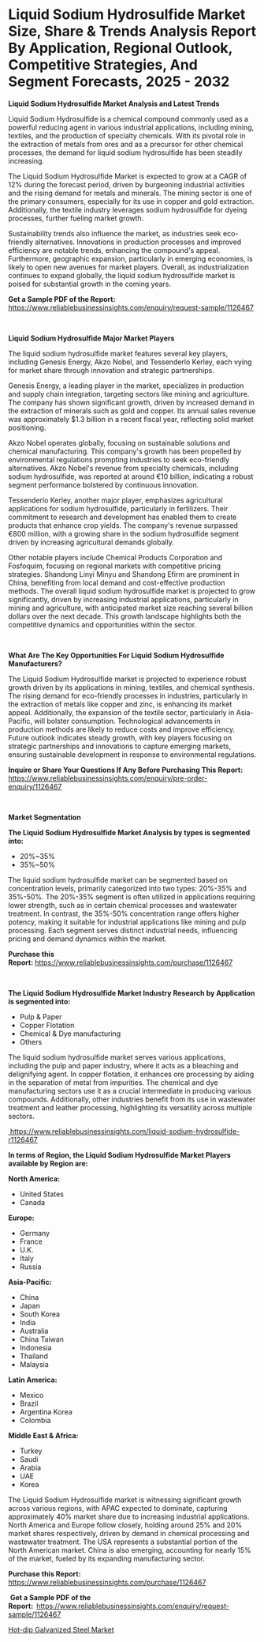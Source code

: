 <p><h1>Liquid Sodium Hydrosulfide Market Size, Share & Trends Analysis Report By Application, Regional Outlook, Competitive Strategies, And Segment Forecasts, 2025 - 2032</h1></p><p><strong>Liquid Sodium Hydrosulfide Market Analysis and Latest Trends</strong></p>
<p><p>Liquid Sodium Hydrosulfide is a chemical compound commonly used as a powerful reducing agent in various industrial applications, including mining, textiles, and the production of specialty chemicals. With its pivotal role in the extraction of metals from ores and as a precursor for other chemical processes, the demand for liquid sodium hydrosulfide has been steadily increasing.</p><p>The Liquid Sodium Hydrosulfide Market is expected to grow at a CAGR of 12% during the forecast period, driven by burgeoning industrial activities and the rising demand for metals and minerals. The mining sector is one of the primary consumers, especially for its use in copper and gold extraction. Additionally, the textile industry leverages sodium hydrosulfide for dyeing processes, further fueling market growth.</p><p>Sustainability trends also influence the market, as industries seek eco-friendly alternatives. Innovations in production processes and improved efficiency are notable trends, enhancing the compound's appeal. Furthermore, geographic expansion, particularly in emerging economies, is likely to open new avenues for market players. Overall, as industrialization continues to expand globally, the liquid sodium hydrosulfide market is poised for substantial growth in the coming years.</p></p>
<p><strong>Get a Sample PDF of the Report:&nbsp;</strong> <a href="https://www.reliablebusinessinsights.com/enquiry/request-sample/1126467?utm_campaign=2142&utm_medium=2&utm_source=Github&utm_content=ia&utm_term=01022025&utm_id=liquid-sodium-hydrosulfide">https://www.reliablebusinessinsights.com/enquiry/request-sample/1126467</a></p>
<p>&nbsp;</p>
<p><strong>Liquid Sodium Hydrosulfide Major Market Players</strong></p>
<p><p>The liquid sodium hydrosulfide market features several key players, including Genesis Energy, Akzo Nobel, and Tessenderlo Kerley, each vying for market share through innovation and strategic partnerships.</p><p>Genesis Energy, a leading player in the market, specializes in production and supply chain integration, targeting sectors like mining and agriculture. The company has shown significant growth, driven by increased demand in the extraction of minerals such as gold and copper. Its annual sales revenue was approximately $1.3 billion in a recent fiscal year, reflecting solid market positioning.</p><p>Akzo Nobel operates globally, focusing on sustainable solutions and chemical manufacturing. This company's growth has been propelled by environmental regulations prompting industries to seek eco-friendly alternatives. Akzo Nobel's revenue from specialty chemicals, including sodium hydrosulfide, was reported at around €10 billion, indicating a robust segment performance bolstered by continuous innovation.</p><p>Tessenderlo Kerley, another major player, emphasizes agricultural applications for sodium hydrosulfide, particularly in fertilizers. Their commitment to research and development has enabled them to create products that enhance crop yields. The company's revenue surpassed €800 million, with a growing share in the sodium hydrosulfide segment driven by increasing agricultural demands globally.</p><p>Other notable players include Chemical Products Corporation and Fosfoquim, focusing on regional markets with competitive pricing strategies. Shandong Linyi Minyu and Shandong Efirm are prominent in China, benefiting from local demand and cost-effective production methods. The overall liquid sodium hydrosulfide market is projected to grow significantly, driven by increasing industrial applications, particularly in mining and agriculture, with anticipated market size reaching several billion dollars over the next decade. This growth landscape highlights both the competitive dynamics and opportunities within the sector.</p></p>
<p>&nbsp;</p>
<p><strong>What Are The Key Opportunities For Liquid Sodium Hydrosulfide Manufacturers?</strong></p>
<p><p>The Liquid Sodium Hydrosulfide market is projected to experience robust growth driven by its applications in mining, textiles, and chemical synthesis. The rising demand for eco-friendly processes in industries, particularly in the extraction of metals like copper and zinc, is enhancing its market appeal. Additionally, the expansion of the textile sector, particularly in Asia-Pacific, will bolster consumption. Technological advancements in production methods are likely to reduce costs and improve efficiency. Future outlook indicates steady growth, with key players focusing on strategic partnerships and innovations to capture emerging markets, ensuring sustainable development in response to environmental regulations.</p></p>
<p><strong>Inquire or Share Your Questions If Any Before Purchasing This Report:</strong> <a href="https://www.reliablebusinessinsights.com/enquiry/pre-order-enquiry/1126467?utm_campaign=2142&utm_medium=2&utm_source=Github&utm_content=ia&utm_term=01022025&utm_id=liquid-sodium-hydrosulfide">https://www.reliablebusinessinsights.com/enquiry/pre-order-enquiry/1126467</a></p>
<p>&nbsp;</p>
<p><strong>Market Segmentation</strong></p>
<p><strong>The Liquid Sodium Hydrosulfide Market Analysis by types is segmented into:</strong></p>
<p><ul><li>20%~35%</li><li>35%~50%</li></ul></p>
<p><p>The liquid sodium hydrosulfide market can be segmented based on concentration levels, primarily categorized into two types: 20%-35% and 35%-50%. The 20%-35% segment is often utilized in applications requiring lower strength, such as in certain chemical processes and wastewater treatment. In contrast, the 35%-50% concentration range offers higher potency, making it suitable for industrial applications like mining and pulp processing. Each segment serves distinct industrial needs, influencing pricing and demand dynamics within the market.</p></p>
<p><strong>Purchase this Report:&nbsp;</strong><a href="https://www.reliablebusinessinsights.com/purchase/1126467?utm_campaign=2142&utm_medium=2&utm_source=Github&utm_content=ia&utm_term=01022025&utm_id=liquid-sodium-hydrosulfide">https://www.reliablebusinessinsights.com/purchase/1126467</a></p>
<p>&nbsp;</p>
<p><strong>The Liquid Sodium Hydrosulfide Market Industry Research by Application is segmented into:</strong></p>
<p><ul><li>Pulp & Paper</li><li>Copper Flotation</li><li>Chemical & Dye manufacturing</li><li>Others</li></ul></p>
<p><p>The liquid sodium hydrosulfide market serves various applications, including the pulp and paper industry, where it acts as a bleaching and delignifying agent. In copper flotation, it enhances ore processing by aiding in the separation of metal from impurities. The chemical and dye manufacturing sectors use it as a crucial intermediate in producing various compounds. Additionally, other industries benefit from its use in wastewater treatment and leather processing, highlighting its versatility across multiple sectors.</p></p>
<p><a href="https://www.reliablebusinessinsights.com/liquid-sodium-hydrosulfide-r1126467?utm_campaign=2142&utm_medium=2&utm_source=Github&utm_content=ia&utm_term=01022025&utm_id=liquid-sodium-hydrosulfide">&nbsp;https://www.reliablebusinessinsights.com/liquid-sodium-hydrosulfide-r1126467</a></p>
<p><strong>In terms of Region, the Liquid Sodium Hydrosulfide Market Players available by Region are:</strong></p>
<p>
    <p> <strong> North America: </strong>
        <ul>
            <li>United States</li>
            <li>Canada</li>
        </ul>
        </p> 
    <p> <strong> Europe: </strong>
        <ul>
            <li>Germany</li>
            <li>France</li>
            <li>U.K.</li>
            <li>Italy</li>
            <li>Russia</li>
        </ul>
        </p> 
    <p> <strong> Asia-Pacific: </strong>
        <ul>
            <li>China</li>
            <li>Japan</li>
            <li>South Korea</li>
            <li>India</li>
            <li>Australia</li>
            <li>China Taiwan</li>
            <li>Indonesia</li>
            <li>Thailand</li>
            <li>Malaysia</li>
        </ul>
        </p> 
    <p> <strong> Latin America: </strong>
        <ul>
            <li>Mexico</li>
            <li>Brazil</li>
            <li>Argentina Korea</li>
            <li>Colombia</li>
        </ul>
        </p> 
    <p> <strong> Middle East & Africa: </strong>
        <ul>
            <li>Turkey</li>
            <li>Saudi</li>
            <li>Arabia</li>
            <li>UAE</li>
            <li>Korea</li>
        </ul>
    </p>
    </p>
<p><p>The Liquid Sodium Hydrosulfide market is witnessing significant growth across various regions, with APAC expected to dominate, capturing approximately 40% market share due to increasing industrial applications. North America and Europe follow closely, holding around 25% and 20% market shares respectively, driven by demand in chemical processing and wastewater treatment. The USA represents a substantial portion of the North American market. China is also emerging, accounting for nearly 15% of the market, fueled by its expanding manufacturing sector.</p></p>
<p><strong>Purchase this Report: </strong><a href="https://www.reliablebusinessinsights.com/purchase/1126467?utm_campaign=2142&utm_medium=2&utm_source=Github&utm_content=ia&utm_term=01022025&utm_id=liquid-sodium-hydrosulfide">https://www.reliablebusinessinsights.com/purchase/1126467</a></p>
<p>&nbsp;<strong>Get a Sample PDF of the Report:&nbsp;&nbsp;</strong><a href="https://www.reliablebusinessinsights.com/enquiry/request-sample/1126467?utm_campaign=2142&utm_medium=2&utm_source=Github&utm_content=ia&utm_term=01022025&utm_id=liquid-sodium-hydrosulfide">https://www.reliablebusinessinsights.com/enquiry/request-sample/1126467</a></p>
<p><strong></strong></p>
<p><p><a href="https://github.com/FosterFahey91/Market-Research-Report-List-1/blob/main/hot-dip-galvanized-steel-market.md?utm_campaign=2142&utm_medium=2&utm_source=Github&utm_content=ia&utm_term=01022025&utm_id=liquid-sodium-hydrosulfide">Hot-dip Galvanized Steel Market</a></p></p>